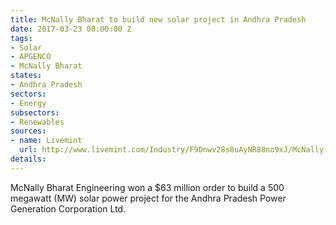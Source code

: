 ```yaml
---
title: McNally Bharat to build new solar project in Andhra Pradesh
date: 2017-03-23 00:00:00 Z
tags:
- Solar
- APGENCO
- McNally Bharat
states:
- Andhra Pradesh
sectors:
- Energy
subsectors:
- Renewables
sources:
- name: Livemint
  url: http://www.livemint.com/Industry/F9Dnwv28s8uAyNR88no9xJ/McNally-Bharat-secures-Rs415-crore-solar-project-order-in-An.html
details: 
---
```


McNally Bharat Engineering won a $63 million order to build a 500 megawatt (MW) solar power project for the Andhra Pradesh Power Generation Corporation Ltd.
